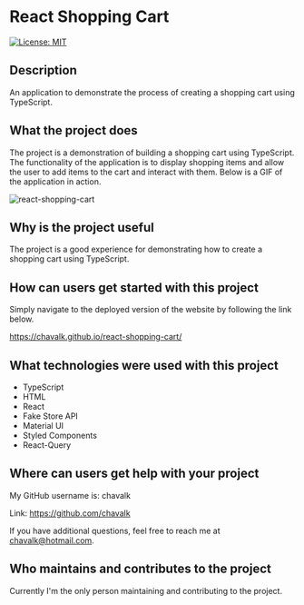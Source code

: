 # React Shopping Cart

[![License: MIT](https://img.shields.io/badge/License-MIT-yellow.svg)](https://opensource.org/licenses/MIT)

## Description

An application to demonstrate the process of creating a shopping cart using TypeScript.

## What the project does

The project is a demonstration of building a shopping cart using TypeScript. The functionality of the application is to display shopping items and allow the user to add items to the cart and interact with them. Below is a GIF of the application in action.

![react-shopping-cart](./src/images/react-shopping-cart.gif)

## Why is the project useful

The project is a good experience for demonstrating how to create a shopping cart using TypeScript.

## How can users get started with this project

Simply navigate to the deployed version of the website by following the link below.

https://chavalk.github.io/react-shopping-cart/

## What technologies were used with this project

* TypeScript
* HTML
* React
* Fake Store API
* Material UI
* Styled Components
* React-Query

## Where can users get help with your project

My GitHub username is: chavalk

Link: https://github.com/chavalk

If you have additional questions, feel free to reach me at chavalk@hotmail.com.

## Who maintains and contributes to the project

Currently I'm the only person maintaining and contributing to the project.